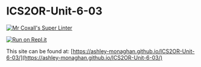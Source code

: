 # ICS2OR-Unit-6-03

[![Mr Coxall's Super Linter](https://github.com/ashley-monaghan/ICS2OR-Unit-6-03/workflows/Mr%20Coxall's%20Super%20Linter/badge.svg)](https://github.com/ashley-monaghan/ICS2OR-Unit-6-03/actions)

[![Run on Repl.it](https://repl.it/badge/github/ashley-monaghan/ICS2OR-Unit-6-03)](https://repl.it/github/ashley-monaghan/ICS2OR-Unit-6-03)

This site can be found at: [https://ashley-monaghan.github.io/ICS2OR-Unit-6-03/](https://ashley-monaghan.github.io/ICS2OR-Unit-6-03/)
